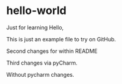 # hello-world
Just for learning
Hello,

This is just an example file to try on GitHub.

Second changes for within README

Third changes via pyCharm.

Without pycharm changes.
